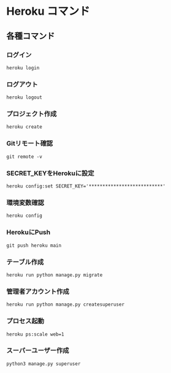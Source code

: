 Heroku コマンド
============

## 各種コマンド

### ログイン
```shell
heroku login
```

### ログアウト
```shell
heroku logout
```

### プロジェクト作成
```shell
heroku create
```

### Gitリモート確認
```shell
git remote -v
```

### SECRET_KEYをHerokuに設定
```shell
heroku config:set SECRET_KEY='***************************'
```

### 環境変数確認
```shell
heroku config
```

### HerokuにPush
```shell
git push heroku main
```

### テーブル作成
```shell
heroku run python manage.py migrate
```

### 管理者アカウント作成
```shell
heroku run python manage.py createsuperuser
```

### プロセス起動
```shell
heroku ps:scale web=1
```

### スーパーユーザー作成
```shell
python3 manage.py superuser
```
